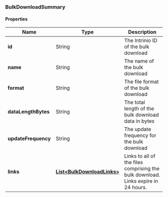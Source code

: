 
[//]: # (CLASS:BulkDownloadSummary)

[//]: # (KIND:object)

### BulkDownloadSummary

#### Properties

[//]: # (START_DEFINITION)

Name | Type | Description
------------ | ------------- | -------------
**id** | String | The Intrinio ID of the bulk download &nbsp;
**name** | String | The name of the bulk download &nbsp;
**format** | String | The file format of the bulk download &nbsp;
**dataLengthBytes** | String | The total length of the bulk download data in bytes &nbsp;
**updateFrequency** | String | The update frequency for the bulk download &nbsp;
**links** | [**List&lt;BulkDownloadLinks&gt;**](BulkDownloadLinks.md) | Links to all of the files comprising the bulk download. Links expire in 24 hours. &nbsp;

[//]: # (END_DEFINITION)


[//]: # (CONTAINED_CLASS:BulkDownloadLinks)





